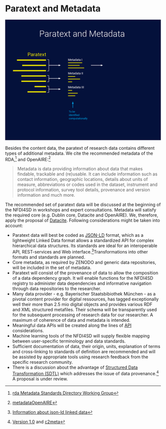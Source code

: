 # Paratext and Metadata

![](assets/paratext2.jpg)

Besides the content data, the paratext of research data contains different types of additional metadata. We cite the recommended metadata of the RDA,[^rda] and OpenAIRE:[^oair1]

>Metadata is data providing information about data that makes findable, trackable and (re)usable. It can include information such as contact information, geographic locations, details about units of measure, abbreviations or codes used in the dataset, instrument and protocol information, survey tool details, provenance and version information and much more.

The recommended set of paratext data will be discussed at the beginning of the NFDI4SD in workshops and expert consultations. Metadata will satisfy the required core (e.g. Dublin core,  Datacite and OpenAIRE). We, therefore, apply the proposal of [Datacite](http://schema.datacite.org/meta/kernel-4.3/doc/DataCite-MetadataKernel_v4.3.pdf). Following considerations might be taken into account:

  - Paratext data will best be coded as [JSON-LD](https://json-ld.org/) format, which as a lightweight Linked Data format allows a standardized API for complex hierarchical data structures. Its standards are ideal for an interoperable API, REST-services and Web interface.[^ld]Transformations into other formats and standards are planned.
  - Core metadata, as required by ZENODO and generic data repositories, will be included in the set of metadata.
  - Paratext will consist of the provenance of data to allow the composition of a data dependency graph. It will enable functions for the NFDI4SD registry to administer data dependencies and informative navigation through data repositories to the researcher.
  - Many data provider - e.g. Bayerischer Staatsbibiothek München - as a pivotal content provider for digital ressources, has tagged exceptionally well their more than 2.5 mio digital objects and provides various RDF and XML structured metafiles. Their schema will be transparently used for the subsequent processing of research data for our researcher. A maximum of coherence of data and metadata is intended.
  - Meaningful data APIs will be created along the lines of [API](https://rollout.io/blog/json-ld-building-meaningful-data-apis/) considerations.
  - Machine learning tools of the NFDI4SD will supply flexible mapping between user-specific terminology and data standards.
  - Sufficient documentation of data, their origin, units, explanation of terms and cross-linking to standards of definition are recommended and will be assisted by appropriate tools using research feedback from the specific research community.
  - There is a discussion about the advantage of [Structured Data Transformation (SDTL)](https://ddialliance.org/announcement/public-review-structured-data-transformation-language-sdtl) which addresses the issue of data provenance.[^sdtl1] A proposal is under review.

[^ld]:[Information about json-ld linked data](https://json-ld.org/learn.html)

[^sdtl1]: [Version 1.0](http://c2metadata.gitlab.io/sdtl-docs/master/summary/) and [c2meta](http://c2metadata.org/)

[^oair1]: [metadataOpenAIRE](https://www.openaire.eu/what-is-metadata#:~:text=Some%20specific%20examples%20of%20metadata,economic%20sciences%2C%20including%20survey%20data)

[^rda]: [rda Metadata Standards Directory Working Group](http://rd-alliance.github.io/metadata-directory/)

